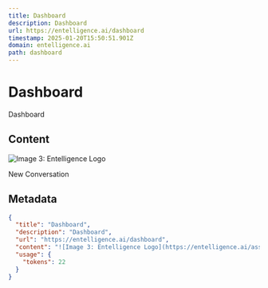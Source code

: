 ```yaml
---
title: Dashboard
description: Dashboard
url: https://entelligence.ai/dashboard
timestamp: 2025-01-20T15:50:51.901Z
domain: entelligence.ai
path: dashboard
---
```


# Dashboard


Dashboard


## Content

![Image 3: Entelligence Logo](https://entelligence.ai/assets/ent_logo.svg)

New Conversation

## Metadata

```json
{
  "title": "Dashboard",
  "description": "Dashboard",
  "url": "https://entelligence.ai/dashboard",
  "content": "![Image 3: Entelligence Logo](https://entelligence.ai/assets/ent_logo.svg)\n\nNew Conversation",
  "usage": {
    "tokens": 22
  }
}
```

